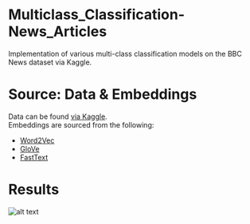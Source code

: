 # Multiclass_Classification-News_Articles
Implementation of various multi-class classification models on the BBC News dataset via Kaggle. 

# Source: Data & Embeddings
Data can be found [via Kaggle](https://www.kaggle.com/c/learn-ai-bbc/data).  
Embeddings are sourced from the following:  
- [Word2Vec](https://code.google.com/archive/p/word2vec/)
- [GloVe](https://nlp.stanford.edu/projects/glove/)
- [FastText](https://fasttext.cc/docs/en/english-vectors.html)

# Results
![alt text](https://github.com/Patrickdg/Multiclass_Classification-News_Articles/results_summary.png?raw=true)  
